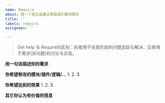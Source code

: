 ```yaml
---
name: Require
about: 提一个意见或建议帮助我们做得更好
title: ''
labels: require
assignees: ''

---
```

> Get help 与 Require的区别：前者用于任意阶段的问题追踪与解决，后者用于需求(非问题)的讨论与实现。


**用一句话描述你的需求**
 

**你希望修改的模块/插件/逻辑/...**
1. 
2. 
3.

**你希望达到的效果**
1.
2.
3.





**其它你认为有价值的信息**
